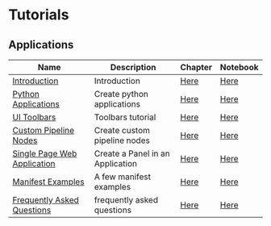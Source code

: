 # Tutorials

## Applications
| Name | Description | Chapter | Notebook |
| --- | --- | --- | --- |
| [Introduction](applications/introduction/chapter.md) | Introduction | [Here](tutorials/applications/introduction/chapter.md) | [Here](tutorials/applications/introduction/chapter.ipynb) |
| [Python Applications](applications/python_application/chapter.md) | Create python applications | [Here](tutorials/applications/python_application/chapter.md) | [Here](tutorials/applications/python_application/chapter.ipynb) |
| [UI Toolbars](applications/toolbars/chapter.md) | Toolbars tutorial | [Here](tutorials/applications/toolbars/chapter.md) | [Here](tutorials/applications/toolbars/chapter.ipynb) |
| [Custom Pipeline Nodes](applications/pipeline_library/chapter.md) | Create custom pipeline nodes | [Here](tutorials/applications/pipeline_library/chapter.md) | [Here](tutorials/applications/pipeline_library/chapter.ipynb) |
| [Single Page Web Application](applications/single_page_application/chapter.md) | Create a Panel in an Application | [Here](tutorials/applications/single_page_application/chapter.md) | [Here](tutorials/applications/single_page_application/chapter.ipynb) |
| [Manifest Examples](applications/dpk_examples/chapter.md) | A few manifest examples | [Here](tutorials/applications/dpk_examples/chapter.md) | [Here](tutorials/applications/dpk_examples/chapter.ipynb) |
| [Frequently Asked Questions](applications/faq/chapter.md) | frequently asked questions | [Here](tutorials/applications/faq/chapter.md) | [Here](tutorials/applications/faq/chapter.ipynb) |